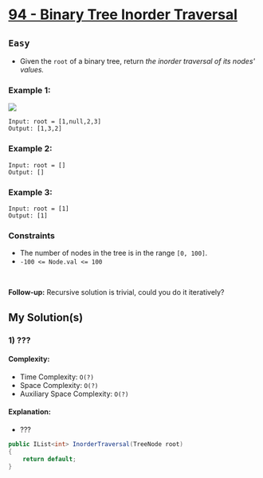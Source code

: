 [leet]: https://leetcode.com/problems/binary-tree-inorder-traversal/

# [94 - Binary Tree Inorder Traversal][leet]

## ```Easy```

- Given the `root` of a binary tree, return _the inorder traversal of its nodes' values._

### Example 1:

<img src="https://assets.leetcode.com/uploads/2020/09/15/inorder_1.jpg">

```
Input: root = [1,null,2,3]
Output: [1,3,2]
```

### Example 2:

```
Input: root = []
Output: []
```

### Example 3:
```
Input: root = [1]
Output: [1]
```

### Constraints
- The number of nodes in the tree is in the range `[0, 100]`.
- `-100 <= Node.val <= 100`

<br>

**Follow-up:** Recursive solution is trivial, could you do it iteratively?

## My Solution(s)

### 1) ???

#### Complexity:

- Time Complexity: ```O(?)```
- Space Complexity: ```O(?)```
- Auxiliary Space Complexity: ```O(?)```

#### Explanation:

- ???

```cs
public IList<int> InorderTraversal(TreeNode root) 
{
    return default;    
}
```
